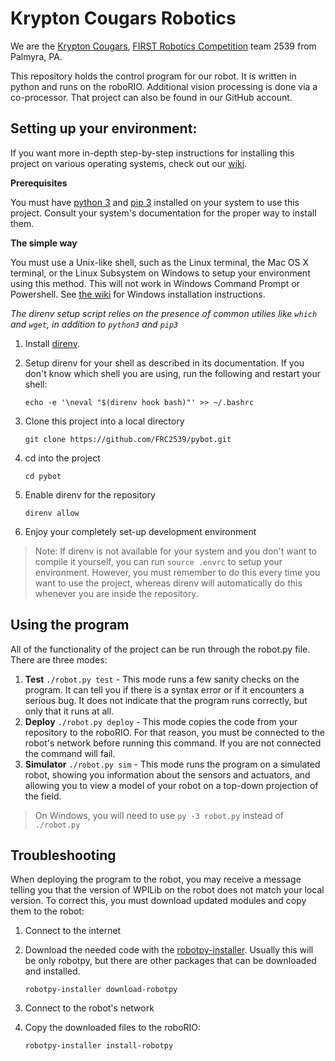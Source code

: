Krypton Cougars Robotics
=====
We are the [Krypton Cougars](http://www.team2539.com), [FIRST Robotics Competition](https://www.firstinspires.org/robotics/frc) team 2539 from Palmyra, PA.

This repository holds the control program for our robot. It is written in python and runs on the roboRIO. Additional vision processing is done via a co-processor. That project can also be found in our GitHub account.

Setting up your environment:
--
If you want more in-depth step-by-step instructions for installing this project on various operating systems, check out our [wiki](/FRC2539/pybot/wiki).


**Prerequisites**

You must have [python 3](https://www.python.org/downloads/) and [pip 3](https://pip.pypa.io/en/stable/installing/) installed on your system to use this project. Consult your system's documentation for the proper way to install them.

**The simple way**

You must use a Unix-like shell, such as the Linux terminal, the Mac OS X terminal, or the Linux Subsystem on Windows to setup your environment using this method. This will not work in Windows Command Prompt or Powershell. See [the wiki](/FRC2539/pybot/wiki/Windows-Setup) for Windows installation instructions.

_The direnv setup script relies on the presence of common utilies like `which` and `wget`, in addition to `python3` and `pip3`_

 1. Install [direnv](https://direnv.net/).
 2. Setup direnv for your shell as described in its documentation. If you don't know which shell you are using, run the following and restart your shell:

    `echo -e '\neval "$(direnv hook bash)"' >> ~/.bashrc`

 3. Clone this project into a local directory

    `git clone https://github.com/FRC2539/pybot.git`

 4. cd into the project

    `cd pybot`

 5. Enable direnv for the repository

    `direnv allow`

 6. Enjoy your completely set-up development environment

> Note: If direnv is not available for your system and you don't want to compile it yourself, you can run `source .envrc` to setup your environment. However, you must remember to do this every time you want to use the project, whereas direnv will automatically do this whenever you are inside the repository.

Using the program
--
All of the functionality of the project can be run through the robot.py file. There are three modes:

 1. **Test** `./robot.py test` - This mode runs a few sanity checks on the program. It can tell you if there is a syntax error or if it encounters a serious bug. It does not indicate that the program runs correctly, but only that it runs at all.
 2. **Deploy** `./robot.py deploy` - This mode copies the code from your repository to the roboRIO. For that reason, you must be connected to the robot's network before running this command. If you are not connected the command will fail.
 3. **Simulator** `./robot.py sim` - This mode runs the program on a simulated robot, showing you information about the sensors and actuators, and allowing you to view a model of your robot on a top-down projection of the field.

> On Windows, you will need to use `py -3 robot.py` instead of `./robot.py`

Troubleshooting
--
When deploying the program to the robot, you may receive a message telling you that the version of WPILib on the robot does not match your local version. To correct this, you must download updated modules and copy them to the robot:

 1. Connect to the internet
 2. Download the needed code with the [robotpy-installer](http://robotpy.readthedocs.io/en/stable/install/packages.html). Usually this will be only robotpy, but there are other packages that can be downloaded and installed.

    `robotpy-installer download-robotpy`

 3. Connect to the robot's network
 4. Copy the downloaded files to the roboRIO:

    `robotpy-installer install-robotpy`
